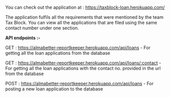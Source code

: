 You can check out the application at : https://taxblock-loan.herokuapp.com/

The application fulfils all the requirements that were mentioned by the team Tax Block. You can view all the applications that are filed using the same contact number under one section.

**API endpoints :-**

GET : https://almabetter-reportkeeper.herokuapp.com/api/loans - For getting all the loan applications from the database

GET : https://almabetter-reportkeeper.herokuapp.com/api/loans/:contact - For getting all the loan applications with the contact no. provided in the url from the database

POST : https://almabetter-reportkeeper.herokuapp.com/api/loans - For posting a new loan application to the database
